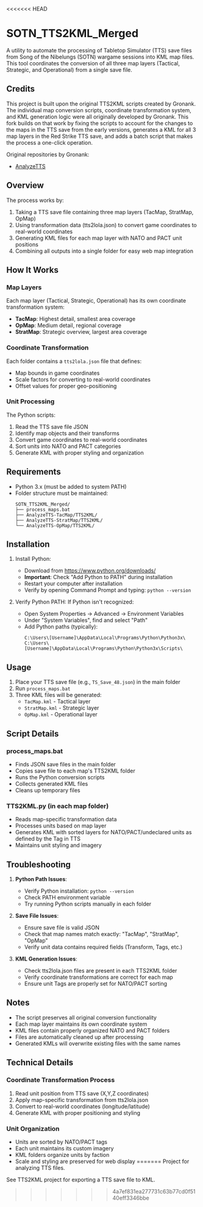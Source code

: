 <<<<<<< HEAD
# SOTN_TTS2KML_Merged

A utility to automate the processing of Tabletop Simulator (TTS) save files from Song of the Nibelungs (SOTN) wargame sessions into KML map files. This tool coordinates the conversion of all three map layers (Tactical, Strategic, and Operational) from a single save file.

## Credits

This project is built upon the original TTS2KML scripts created by Gronank. The individual map conversion scripts, coordinate transformation system, and KML generation logic were all originally developed by Gronank. This fork builds on that work by fixing the scripts to account for the changes to the maps in the TTS save from the early versions, generates a KML for all 3 map layers in the Red Strike TTS save, and adds a batch script that makes the process a one-click operation.

Original repositories by Gronank:
- [AnalyzeTTS](https://github.com/gronank/AnalyzeTTS)


## Overview

The process works by:
1. Taking a TTS save file containing three map layers (TacMap, StratMap, OpMap)
2. Using transformation data (tts2lola.json) to convert game coordinates to real-world coordinates
3. Generating KML files for each map layer with NATO and PACT unit positions
4. Combining all outputs into a single folder for easy web map integration

## How It Works

### Map Layers
Each map layer (Tactical, Strategic, Operational) has its own coordinate transformation system:
- **TacMap**: Highest detail, smallest area coverage
- **OpMap**: Medium detail, regional coverage
- **StratMap**: Strategic overview, largest area coverage

### Coordinate Transformation
Each folder contains a `tts2lola.json` file that defines:
- Map bounds in game coordinates
- Scale factors for converting to real-world coordinates
- Offset values for proper geo-positioning

### Unit Processing
The Python scripts:
1. Read the TTS save file JSON
2. Identify map objects and their transforms
3. Convert game coordinates to real-world coordinates
4. Sort units into NATO and PACT categories
5. Generate KML with proper styling and organization

## Requirements

- Python 3.x (must be added to system PATH)
- Folder structure must be maintained:
  ```
  SOTN_TTS2KML_Merged/
  ├── process_maps.bat
  ├── AnalyzeTTS-TacMap/TTS2KML/
  ├── AnalyzeTTS-StratMap/TTS2KML/
  └── AnalyzeTTS-OpMap/TTS2KML/
  ```

## Installation

1. Install Python:
   - Download from https://www.python.org/downloads/
   - **Important**: Check "Add Python to PATH" during installation
   - Restart your computer after installation
   - Verify by opening Command Prompt and typing: `python --version`

2. Verify Python PATH:
   If Python isn't recognized:
   - Open System Properties → Advanced → Environment Variables
   - Under "System Variables", find and select "Path"
   - Add Python paths (typically):
     ```
     C:\Users\[Username]\AppData\Local\Programs\Python\Python3x\
     C:\Users\[Username]\AppData\Local\Programs\Python\Python3x\Scripts\
     ```

## Usage

1. Place your TTS save file (e.g., `TS_Save_48.json`) in the main folder
2. Run `process_maps.bat`
3. Three KML files will be generated:
   - `TacMap.kml` - Tactical layer
   - `StratMap.kml` - Strategic layer
   - `OpMap.kml` - Operational layer

## Script Details

### process_maps.bat
- Finds JSON save files in the main folder
- Copies save file to each map's TTS2KML folder
- Runs the Python conversion scripts
- Collects generated KML files
- Cleans up temporary files

### TTS2KML.py (in each map folder)
- Reads map-specific transformation data
- Processes units based on map layer
- Generates KML with sorted layers for NATO/PACT/undeclared units as defined by the Tag in TTS
- Maintains unit styling and imagery

## Troubleshooting

1. **Python Path Issues**:
   - Verify Python installation: `python --version`
   - Check PATH environment variable
   - Try running Python scripts manually in each folder

2. **Save File Issues**:
   - Ensure save file is valid JSON
   - Check that map names match exactly: "TacMap", "StratMap", "OpMap"
   - Verify unit data contains required fields (Transform, Tags, etc.)

3. **KML Generation Issues**:
   - Check tts2lola.json files are present in each TTS2KML folder
   - Verify coordinate transformations are correct for each map
   - Ensure unit Tags are properly set for NATO/PACT sorting

## Notes

- The script preserves all original conversion functionality
- Each map layer maintains its own coordinate system
- KML files contain properly organized NATO and PACT folders
- Files are automatically cleaned up after processing
- Generated KMLs will overwrite existing files with the same names

## Technical Details

### Coordinate Transformation Process
1. Read unit position from TTS save (X,Y,Z coordinates)
2. Apply map-specific transformation from tts2lola.json
3. Convert to real-world coordinates (longitude/latitude)
4. Generate KML with proper positioning and styling

### Unit Organization
- Units are sorted by NATO/PACT tags
- Each unit maintains its custom imagery
- KML folders organize units by faction
- Scale and styling are preserved for web display
=======
Project for analyzing TTS files.

See TTS2KML project for exporting a TTS save file to KML.
>>>>>>> 4a7ef831ea277731c63b77cd0f5140eff3346bbe
